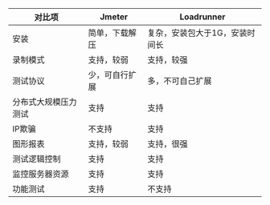 对比项 |  Jmeter | Loadrunner
---|---|---|
安装|简单，下载解压|复杂，安装包大于1G，安装时间长
录制模式|支持，较弱|支持，较强
测试协议|少，可自行扩展|多，不可自己扩展
分布式大规模压力测试|支持|支持
IP欺骗|不支持|支持
图形报表|支持，较弱|支持，很强
测试逻辑控制|支持|支持
监控服务器资源|支持|支持
功能测试|支持|不支持


